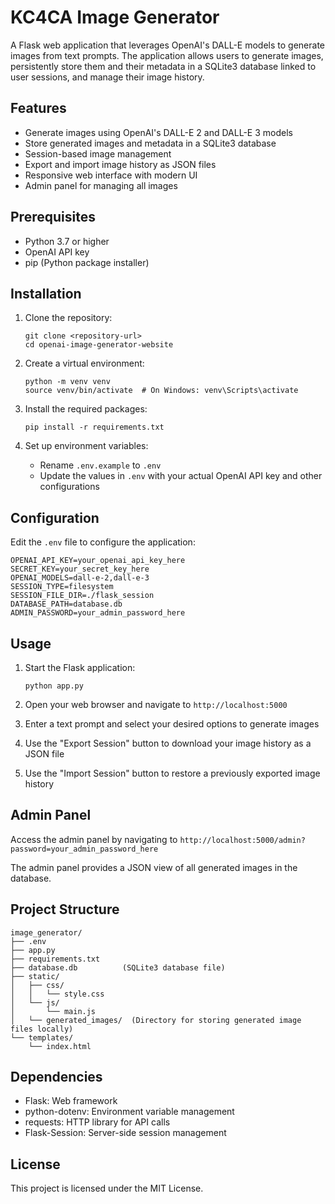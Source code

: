 # KC4CA Image Generator

A Flask web application that leverages OpenAI's DALL-E models to generate images from text prompts. The application allows users to generate images, persistently store them and their metadata in a SQLite3 database linked to user sessions, and manage their image history.

## Features

- Generate images using OpenAI's DALL-E 2 and DALL-E 3 models
- Store generated images and metadata in a SQLite3 database
- Session-based image management
- Export and import image history as JSON files
- Responsive web interface with modern UI
- Admin panel for managing all images

## Prerequisites

- Python 3.7 or higher
- OpenAI API key
- pip (Python package installer)

## Installation

1. Clone the repository:
   ```
   git clone <repository-url>
   cd openai-image-generator-website
   ```

2. Create a virtual environment:
   ```
   python -m venv venv
   source venv/bin/activate  # On Windows: venv\Scripts\activate
   ```

3. Install the required packages:
   ```
   pip install -r requirements.txt
   ```

4. Set up environment variables:
   - Rename `.env.example` to `.env`
   - Update the values in `.env` with your actual OpenAI API key and other configurations

## Configuration

Edit the `.env` file to configure the application:

```env
OPENAI_API_KEY=your_openai_api_key_here
SECRET_KEY=your_secret_key_here
OPENAI_MODELS=dall-e-2,dall-e-3
SESSION_TYPE=filesystem
SESSION_FILE_DIR=./flask_session
DATABASE_PATH=database.db
ADMIN_PASSWORD=your_admin_password_here
```

## Usage

1. Start the Flask application:
   ```
   python app.py
   ```

2. Open your web browser and navigate to `http://localhost:5000`

3. Enter a text prompt and select your desired options to generate images

4. Use the "Export Session" button to download your image history as a JSON file

5. Use the "Import Session" button to restore a previously exported image history

## Admin Panel

Access the admin panel by navigating to `http://localhost:5000/admin?password=your_admin_password_here`

The admin panel provides a JSON view of all generated images in the database.

## Project Structure

```
image_generator/
├── .env
├── app.py
├── requirements.txt
├── database.db          (SQLite3 database file)
├── static/
│   ├── css/
│   │   └── style.css
│   └── js/
│       └── main.js
│   └── generated_images/  (Directory for storing generated image files locally)
└── templates/
    └── index.html
```

## Dependencies

- Flask: Web framework
- python-dotenv: Environment variable management
- requests: HTTP library for API calls
- Flask-Session: Server-side session management

## License

This project is licensed under the MIT License.
